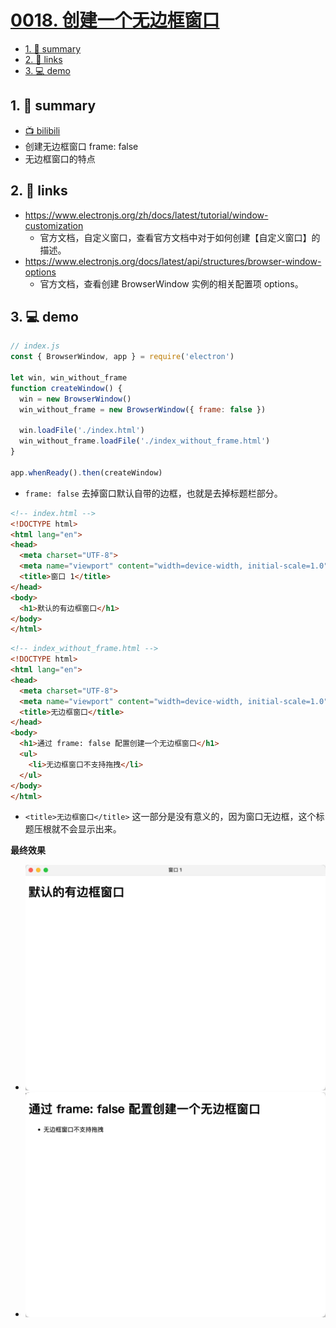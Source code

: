 # [0018. 创建一个无边框窗口](https://github.com/Tdahuyou/electron/tree/main/0018.%20%E5%88%9B%E5%BB%BA%E4%B8%80%E4%B8%AA%E6%97%A0%E8%BE%B9%E6%A1%86%E7%AA%97%E5%8F%A3)

<!-- region:toc -->
- [1. 📝 summary](#1--summary)
- [2. 🔗 links](#2--links)
- [3. 💻 demo](#3--demo)
<!-- endregion:toc -->
## 1. 📝 summary

- [📺 bilibili](https://www.bilibili.com/video/BV1544219774)
- 创建无边框窗口 frame: false
- 无边框窗口的特点

## 2. 🔗 links

- https://www.electronjs.org/zh/docs/latest/tutorial/window-customization
  - 官方文档，自定义窗口，查看官方文档中对于如何创建【自定义窗口】的描述。
- https://www.electronjs.org/docs/latest/api/structures/browser-window-options
  - 官方文档，查看创建 BrowserWindow 实例的相关配置项 options。

## 3. 💻 demo

```js
// index.js
const { BrowserWindow, app } = require('electron')

let win, win_without_frame
function createWindow() {
  win = new BrowserWindow()
  win_without_frame = new BrowserWindow({ frame: false })

  win.loadFile('./index.html')
  win_without_frame.loadFile('./index_without_frame.html')
}

app.whenReady().then(createWindow)
```

- `frame: false` 去掉窗口默认自带的边框，也就是去掉标题栏部分。

```html
<!-- index.html -->
<!DOCTYPE html>
<html lang="en">
<head>
  <meta charset="UTF-8">
  <meta name="viewport" content="width=device-width, initial-scale=1.0">
  <title>窗口 1</title>
</head>
<body>
  <h1>默认的有边框窗口</h1>
</body>
</html>
```

```html
<!-- index_without_frame.html -->
<!DOCTYPE html>
<html lang="en">
<head>
  <meta charset="UTF-8">
  <meta name="viewport" content="width=device-width, initial-scale=1.0">
  <title>无边框窗口</title>
</head>
<body>
  <h1>通过 frame: false 配置创建一个无边框窗口</h1>
  <ul>
    <li>无边框窗口不支持拖拽</li>
  </ul>
</body>
</html>
```

- `<title>无边框窗口</title>` 这一部分是没有意义的，因为窗口无边框，这个标题压根就不会显示出来。

**最终效果**

- ![](md-imgs/2024-10-06-00-38-45.png)
- ![](md-imgs/2024-10-06-00-38-50.png)